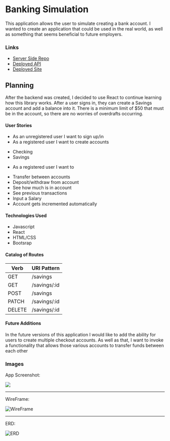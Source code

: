 # Banking Simulation

This application allows the user to simulate creating a bank account. I wanted to create an application that could be used in the real world, as well as something that seems beneficial to future employers.

### Links

*   [Server Side Repo](https://github.com/kkorrapaty/bank-sim-server)
*   [Deployed API](https://bank-sim-server.herokuapp.com)
*   [Deployed Site](https://kkorrapaty.github.io/bank-sim-client/#/)

## Planning

After the backend was created, I decided to use React to continue learning how this library works. After a user signs in, they can create a Savings account and add a balance into it. There is a minimum limit of $50 that must be in the account, so there are no worries of overdrafts occurring.

#### User Stories

*   As an unregistered user I want to sign up/in
*   As a registered user I want to create accounts
  - Checking
  - Savings
*   As a registered user I want to
  - Transfer between accounts
  - Deposit/withdraw from account
  - See how much is in account
  - See previous transactions
  - Input a Salary
  - Account gets incremented automatically

#### Technologies Used

*   Javascript
*   React
*   HTML/CSS
*   Bootsrap

#### Catalog of Routes

| Verb | URI Pattern |
|---------|--------|
| GET | /savings |
| GET   | /savings/:id  |
| POST   | /savings |
| PATCH   | /savings/:id  |
| DELETE   | /savings/:id  |


#### Future Additions

In the future versions of this application I would like to add the ability for users to create multiple checkout accounts. As well as that, I want to invoke a functionality that allows those various accounts to transfer funds between each other

### Images
App Screenshot:

![](https://user-images.githubusercontent.com/45579271/89605031-93f17880-d83a-11ea-9aa6-5a1c0ce7f640.png)

------
WireFrame:

![WireFrame](https://media.git.generalassemb.ly/user/28548/files/a799e080-d834-11ea-9a0d-e8cb9431de40)

------
ERD:

![ERD](https://media.git.generalassemb.ly/user/28548/files/ddd64380-d700-11ea-84f9-d04a79000329)
